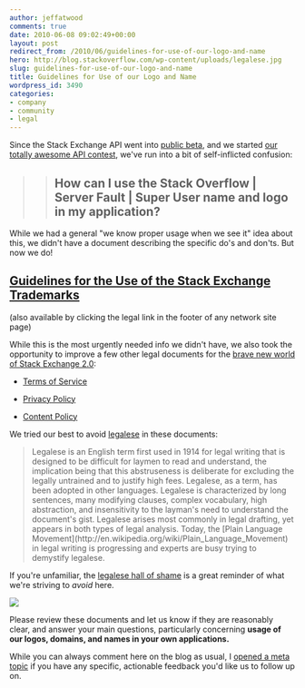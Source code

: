 ```yaml
---
author: jeffatwood
comments: true
date: 2010-06-08 09:02:49+00:00
layout: post
redirect_from: /2010/06/guidelines-for-use-of-our-logo-and-name
hero: http://blog.stackoverflow.com/wp-content/uploads/legalese.jpg
slug: guidelines-for-use-of-our-logo-and-name
title: Guidelines for Use of our Logo and Name
wordpress_id: 3490
categories:
- company
- community
- legal
---
```



Since the Stack Exchange API went into [public beta](http://blog.stackoverflow.com/2010/05/stack-exchange-api-public-beta-starts/), and we started [our totally awesome API contest](http://blog.stackoverflow.com/2010/05/stack-exchange-api-contest/), we've run into a bit of self-inflicted confusion:





<blockquote>

> 
> ## How can I use the Stack Overflow | Server Fault | Super User name and logo in my application?
> 
> 
</blockquote>





While we had a general "we know proper usage when we see it" idea about this, we didn't have a document describing the specific do's and don'ts. But now we do!





## [Guidelines for the Use of the Stack Exchange Trademarks](http://stackoverflow.com/legal/trademark-guidance)





(also available by clicking the legal link in the footer of any network site page)



While this is the most urgently needed info we didn't have, we also took the opportunity to improve a few other legal documents for the [brave new world of Stack Exchange 2.0](http://blog.stackoverflow.com/2010/04/changes-to-stack-exchange/):







  * [Terms of Service](http://meta.stackoverflow.com/legal/terms-of-service)

  * [Privacy Policy](http://meta.stackoverflow.com/legal/privacy-policy)

  * [Content Policy](http://meta.stackoverflow.com/legal/content-policy)




We tried our best to avoid [legalese](http://en.wikipedia.org/wiki/Legal_writing#Legalese) in these documents:





<blockquote>
Legalese is an English term first used in 1914 for legal writing that is designed to be difficult for laymen to read and understand, the implication being that this abstruseness is deliberate for excluding the legally untrained and to justify high fees. Legalese, as a term, has been adopted in other languages. Legalese is characterized by long sentences, many modifying clauses, complex vocabulary, high abstraction, and insensitivity to the layman's need to understand the document's gist. Legalese arises most commonly in legal drafting, yet appears in both types of legal analysis. Today, the [Plain Language Movement](http://en.wikipedia.org/wiki/Plain_Language_Movement) in legal writing is progressing and experts are busy trying to demystify legalese.
</blockquote>





If you're unfamiliar, the [legalese hall of shame](http://www.partyofthefirstpart.com/hallOfShame.html) is a great reminder of what we're striving to _avoid_ here.



[![](http://blog.stackoverflow.com/wp-content/uploads/legalese.jpg)](http://www.partyofthefirstpart.com/hallOfShame.html)



Please review these documents and let us know if they are reasonably clear, and answer your main questions, particularly concerning **usage of our logos, domains, and names in your own applications.**


While you can always comment here on the blog as usual, I [opened a meta topic](http://meta.stackoverflow.com/questions/52894/new-legal-jibba-jabba-for-your-reading-pleasure) if you have any specific, actionable feedback you'd like us to follow up on.

